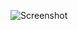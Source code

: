 ![Screenshot](https://raw.githubusercontent.com/Cryakl/Ultimate-RAT-Collection/refs/heads/main/Greenlight/Green%20Light%20v1.1/Screenshot.png)

